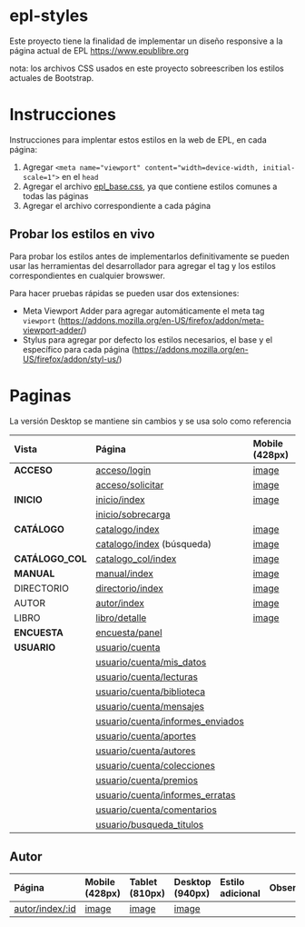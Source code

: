 # epl-styles

Este proyecto tiene la finalidad de implementar un diseño responsive a la página actual de EPL https://www.epublibre.org

nota: los archivos CSS usados en este proyecto sobreescriben los estilos actuales de Bootstrap.

# Instrucciones

Instrucciones para implentar estos estilos en la web de EPL, en cada página:

1. Agregar `<meta name="viewport" content="width=device-width, initial-scale=1">` en el `head`
2. Agregar el archivo [epl_base.css](src/epl_base.css), ya que contiene estilos comunes a todas las páginas
3. Agregar el archivo correspondiente a cada página

## Probar los estilos en vivo

Para probar los estilos antes de implementarlos definitivamente se pueden usar las herramientas del desarrollador para agregar el tag y los estilos correspondientes en cualquier browswer.

Para hacer pruebas rápidas se pueden usar dos extensiones:
- Meta Viewport Adder para agregar automáticamente el meta tag `viewport` (https://addons.mozilla.org/en-US/firefox/addon/meta-viewport-adder/)
- Stylus para agregar por defecto los estilos necesarios, el base y el específico para cada página (https://addons.mozilla.org/en-US/firefox/addon/styl-us/)

# Paginas

La versión Desktop se mantiene sin cambios y se usa solo como referencia

| Vista | Página | Mobile (428px) | Tablet (810px) | Desktop (940px) |
|:---|:---|:---|:---|:---|
|__ACCESO__|[acceso/login](https://www.epublibre.org/acceso/login)|[image](https://github.com/user-attachments/assets/3306c135-b9fc-4a01-a12c-cafd12ca3273)|[image](https://github.com/user-attachments/assets/a8e7cfc1-75be-4d95-b4c5-9b67891af66b)|[image](https://github.com/user-attachments/assets/e4ee8efa-d58d-43ae-a7ed-3d76fa0fa55b)|
||[acceso/solicitar](https://www.epublibre.org/acceso/solicitar)|[image](https://github.com/user-attachments/assets/23fa04d8-c0c9-43b4-ac81-32fc5b917e68)|[image](https://github.com/user-attachments/assets/2e080616-f7f2-4c31-89b6-743d40aae4ea)|[image](https://github.com/user-attachments/assets/3b0950cf-38f8-43cd-a4c3-b85c819f99c5)|
|__INICIO__|[inicio/index](https://www.epublibre.org/inicio/index)|[image](https://github.com/user-attachments/assets/2f612411-72ca-4cbc-83e4-8254e93771ea)|[image](https://github.com/user-attachments/assets/bd461d9a-592b-4faf-9548-8e68f0a3a516)|[image](https://github.com/user-attachments/assets/afaf23af-ad0d-4c33-876a-369897fe7e53)|
||[inicio/sobrecarga](https://www.epublibre.org/inicio/sobrecarga)|
|__CATÁLOGO__|[catalogo/index](https://www.epublibre.org/catalogo/index)|[image](https://github.com/user-attachments/assets/9be60ed7-50a6-486f-9b96-92f04e076556)|[image](https://github.com/user-attachments/assets/c807dca9-2bbf-4501-bf70-56d2878b8f06)|[image](https://github.com/user-attachments/assets/9578d1e6-8608-4422-9b95-baeee64b1ca1)|
||[catalogo/index](https://www.epublibre.org/catalogo/index) (búsqueda)|[image](https://github.com/user-attachments/assets/50914379-54c6-4aaf-bc41-9aedd3e17e7c)|[image](https://github.com/user-attachments/assets/051d26ea-29ae-4367-9812-b89eff7744f3)|[image](https://github.com/user-attachments/assets/9f89ecc4-a388-47f2-81da-a961a17aa6f7)|
|__CATÁLOGO_COL__|[catalogo_col/index](https://www.epublibre.org/catalogo_col/index)|[image](https://github.com/user-attachments/assets/a0226160-05f9-49d1-9f6c-6200adf6d440)|[image](https://github.com/user-attachments/assets/bd0842e6-fa32-4326-97a2-2d669609adf1)|[image](https://github.com/user-attachments/assets/30766963-75e9-4271-a37d-421433b14c2f)|
|__MANUAL__|[manual/index](https://www.epublibre.org/manual/index)|[image](https://github.com/user-attachments/assets/0ac96d15-4c69-4d7d-8d9d-6b74cd919a2b)|[image](https://github.com/user-attachments/assets/c7ebfb95-7ab4-46d2-a900-c71c4e3519d2)|[image](https://github.com/user-attachments/assets/8fb51fd3-1353-4929-a481-0a6f35fb807d)|
|DIRECTORIO|[directorio/index](https://www.epublibre.org/directorio/index)|[image](https://github.com/user-attachments/assets/e18bd789-1ae9-462a-8e2b-fca531d9c2a5)|[image](https://github.com/user-attachments/assets/41a1c711-582d-4efb-986a-83e66a2f5d7d)|[image](https://github.com/user-attachments/assets/5c6bb100-b6ab-430d-b46d-66b1af846204)|
|AUTOR|[autor/index](https://www.epublibre.org/autor/index/216)|[image](https://github.com/user-attachments/assets/b996f00c-c766-4620-a81a-cbec2a8efc32)|[image](https://github.com/user-attachments/assets/b31a7b73-2868-49a7-b04d-832ef20251bd)|[image](https://github.com/user-attachments/assets/e712598a-646f-4776-955b-9d4861478c9f)|
|LIBRO|[libro/detalle](https://www.epublibre.org/libro/detalle/19293)|[image](https://github.com/user-attachments/assets/0bd24258-46ae-4a0c-9f90-ec09be859ba6)|[image](https://github.com/user-attachments/assets/5d456a11-ac7c-4757-bc4c-c709b5d72839)|[image](https://github.com/user-attachments/assets/be4b87fa-dc68-4fb8-9944-c7d363470ec5)|
|__ENCUESTA__|[encuesta/panel](https://www.epublibre.org/encuesta/panel)|
|__USUARIO__|[usuario/cuenta](https://www.epublibre.org/usuario/cuenta)|
||[usuario/cuenta/mis_datos](https://www.epublibre.org/usuario/cuenta/mis_datos)|
||[usuario/cuenta/lecturas](https://www.epublibre.org/usuario/cuenta/lecturas)|
||[usuario/cuenta/biblioteca](https://www.epublibre.org/usuario/cuenta/biblioteca)|
||[usuario/cuenta/mensajes](https://www.epublibre.org/usuario/cuenta/mensajes)|
||[usuario/cuenta/informes_enviados](https://www.epublibre.org/usuario/cuenta/informes_enviados)|
||[usuario/cuenta/aportes](https://www.epublibre.org/usuario/cuenta/aportes)|
||[usuario/cuenta/autores](https://www.epublibre.org/usuario/cuenta/autores)|
||[usuario/cuenta/colecciones](https://www.epublibre.org/usuario/cuenta/colecciones)|
||[usuario/cuenta/premios](https://www.epublibre.org/usuario/cuenta/premios)|
||[usuario/cuenta/informes_erratas](https://www.epublibre.org/usuario/cuenta/informes_erratas)|
||[usuario/cuenta/comentarios](https://www.epublibre.org/usuario/cuenta/comentarios)|
||[usuario/busqueda_titulos](https://www.epublibre.org/usuario/busqueda_titulos)|

## Autor

|Página| Mobile (428px) | Tablet (810px) | Desktop (940px) | Estilo adicional | Observaciones |
|:---|:---|:---|:---|:---|:---|
|[autor/index/:id](https://www.epublibre.org/autor/index/34039)|[image](https://github.com/user-attachments/assets/0688817f-ecd7-4d89-b08f-0a333f853ad8)|[image](https://github.com/user-attachments/assets/4b95f5e6-a969-4a02-86f1-ac294ed1f24f)|[image](https://github.com/user-attachments/assets/e8a895f9-029f-40cc-a083-24ed06d617bb)|||



